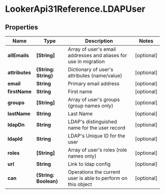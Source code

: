 # LookerApi31Reference.LDAPUser

## Properties
Name | Type | Description | Notes
------------ | ------------- | ------------- | -------------
**allEmails** | **[String]** | Array of user&#39;s email addresses and aliases for use in migration | [optional] 
**attributes** | **{String: String}** | Dictionary of user&#39;s attributes (name/value) | [optional] 
**email** | **String** | Primary email address | [optional] 
**firstName** | **String** | First name | [optional] 
**groups** | **[String]** | Array of user&#39;s groups (group names only) | [optional] 
**lastName** | **String** | Last Name | [optional] 
**ldapDn** | **String** | LDAP&#39;s distinguished name for the user record | [optional] 
**ldapId** | **String** | LDAP&#39;s Unique ID for the user | [optional] 
**roles** | **[String]** | Array of user&#39;s roles (role names only) | [optional] 
**url** | **String** | Link to ldap config | [optional] 
**can** | **{String: Boolean}** | Operations the current user is able to perform on this object | [optional] 


